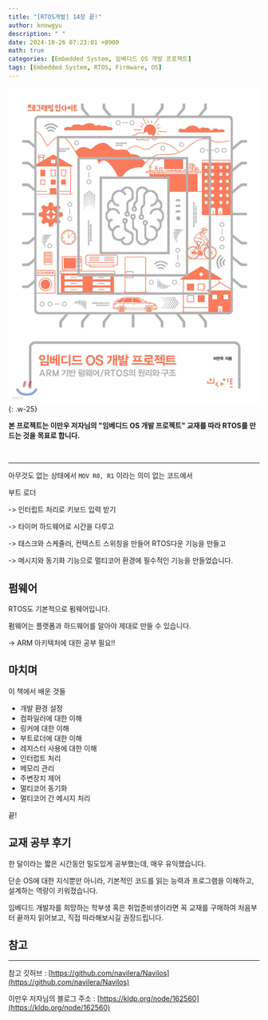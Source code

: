```yaml
---
title: "[RTOS개발] 14장 끝!"
author: knowgyu
description: " "
date: 2024-10-26 07:23:01 +0900
math: true
categories: [Embedded System, 임베디드 OS 개발 프로젝트]
tags: [Embedded System, RTOS, Firmware, OS]
---
```


![image.png](/assets/img/OS/OS000.jpg){: .w-25}
<br>

**본 프로젝트는 이만우 저자님의 "임베디드 OS 개발 프로젝트" 교재를 따라 RTOS를 만드는 것을 목표로 합니다.**

<br>

***

아무것도 없는 상태에서 `MOV R0, R1` 이라는 의미 없는 코드에서

부트 로더

-> 인터럽트 처리로 키보드 입력 받기

-> 타이머 하드웨어로 시간을 다루고

-> 태스크와 스케줄러, 컨텍스트 스위칭을 만들어 RTOS다운 기능을 만들고

-> 메시지와 동기화 기능으로 멀티코어 환경에 필수적인 기능을 만들었습니다.

## 펌웨어

RTOS도 기본적으로 펌웨어입니다.

펌웨어는 플랫폼과 하드웨어를 알아야 제대로 만들 수 있습니다.

→ ARM 아키텍처에 대한 공부 필요!!

## 마치며

이 책에서 배운 것들

- 개발 환경 설정
- 컴파일러에 대한 이해
- 링커에 대한 이해
- 부트로더에 대한 이해
- 레지스터 사용에 대한 이해
- 인터럽트 처리
- 메모리 관리
- 주변장치 제어
- 멀티코어 동기화
- 멀티코어 간 메시지 처리

끝! 

## 교재 공부 후기
한 달이라는 짧은 시간동안 밀도있게 공부했는데, 매우 유익했습니다.

단순 OS에 대한 지식뿐만 아니라, 기본적인 코드를 읽는 능력과 프로그램을 이해하고, 설계하는 역량이 키워졌습니다.

임베디드 개발자를 희망하는 학부생 혹은 취업준비생이라면 꼭 교재를 구매하여 처음부터 끝까지 읽어보고, 직접 따라해보시길 권장드립니다.


## 참고
***

참고 깃허브 : [https://github.com/navilera/Navilos](https://github.com/navilera/Navilos)

이만우 저자님의 블로그 주소 : [https://kldp.org/node/162560](https://kldp.org/node/162560)

